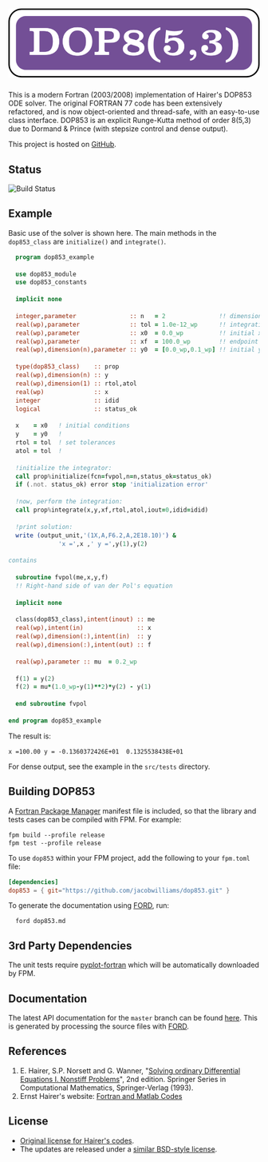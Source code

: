![dop853](/media/logo.png)
============

This is a modern Fortran (2003/2008) implementation of Hairer's DOP853 ODE solver. The original FORTRAN 77 code has been extensively refactored, and is now object-oriented and thread-safe, with an easy-to-use class interface.  DOP853 is an explicit Runge-Kutta method of order 8(5,3) due to Dormand & Prince (with stepsize control and dense output).

This project is hosted on [GitHub](https://github.com/jacobwilliams/dop853).

## Status

![Build Status](https://github.com/jacobwilliams/dop853/actions/workflows/CI.yml/badge.svg)

## Example

Basic use of the solver is shown here. The main methods in the `dop853_class` are `initialize()` and `integrate()`.

```fortran
  program dop853_example

  use dop853_module
  use dop853_constants

  implicit none

  integer,parameter               :: n   = 2               !! dimension of the system
  real(wp),parameter              :: tol = 1.0e-12_wp      !! integration tolerance
  real(wp),parameter              :: x0  = 0.0_wp          !! initial x value
  real(wp),parameter              :: xf  = 100.0_wp        !! endpoint of integration
  real(wp),dimension(n),parameter :: y0  = [0.0_wp,0.1_wp] !! initial y value

  type(dop853_class)    :: prop
  real(wp),dimension(n) :: y
  real(wp),dimension(1) :: rtol,atol
  real(wp)              :: x
  integer               :: idid
  logical               :: status_ok

  x    = x0   ! initial conditions
  y    = y0   !
  rtol = tol  ! set tolerances
  atol = tol  !

  !initialize the integrator:
  call prop%initialize(fcn=fvpol,n=n,status_ok=status_ok)
  if (.not. status_ok) error stop 'initialization error'

  !now, perform the integration:
  call prop%integrate(x,y,xf,rtol,atol,iout=0,idid=idid)

  !print solution:
  write (output_unit,'(1X,A,F6.2,A,2E18.10)') &
              'x =',x ,' y =',y(1),y(2)

contains

  subroutine fvpol(me,x,y,f)
  !! Right-hand side of van der Pol's equation

  implicit none

  class(dop853_class),intent(inout) :: me
  real(wp),intent(in)               :: x
  real(wp),dimension(:),intent(in)  :: y
  real(wp),dimension(:),intent(out) :: f

  real(wp),parameter :: mu  = 0.2_wp

  f(1) = y(2)
  f(2) = mu*(1.0_wp-y(1)**2)*y(2) - y(1)

  end subroutine fvpol

end program dop853_example
```

The result is:

```
x =100.00 y = -0.1360372426E+01  0.1325538438E+01
```

For dense output, see the example in the `src/tests` directory.

## Building DOP853

A [Fortran Package Manager](https://github.com/fortran-lang/fpm) manifest file is included, so that the library and tests cases can be compiled with FPM. For example:

```
fpm build --profile release
fpm test --profile release
```

To use `dop853` within your FPM project, add the following to your `fpm.toml` file:
```toml
[dependencies]
dop853 = { git="https://github.com/jacobwilliams/dop853.git" }
```

To generate the documentation using [FORD](https://github.com/Fortran-FOSS-Programmers/ford), run:

```
  ford dop853.md
```

## 3rd Party Dependencies

The unit tests require [pyplot-fortran](https://github.com/jacobwilliams/pyplot-fortran) which will be automatically downloaded by FPM.

## Documentation

The latest API documentation for the `master` branch can be found [here](http://jacobwilliams.github.io/dop853/). This is generated by processing the source files with [FORD](https://github.com/Fortran-FOSS-Programmers/ford).

## References

1. E. Hairer, S.P. Norsett and G. Wanner, "[Solving ordinary
   Differential Equations I. Nonstiff Problems](http://www.unige.ch/~hairer/books.html)", 2nd edition.
   Springer Series in Computational Mathematics,
   Springer-Verlag (1993).
2. Ernst Hairer's website: [Fortran and Matlab Codes](http://www.unige.ch/~hairer/software.html)

## License

* [Original license for Hairer's codes](http://www.unige.ch/~hairer/prog/licence.txt).
* The updates are released under a [similar BSD-style license](https://raw.githubusercontent.com/jacobwilliams/dop853/master/LICENSE).
